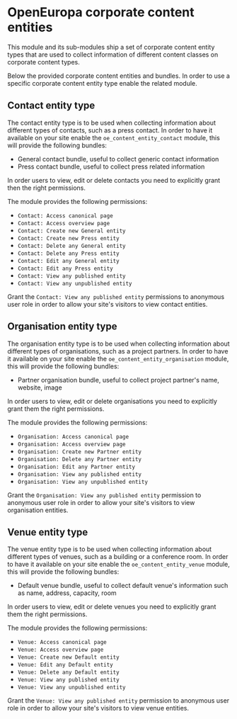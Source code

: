 # OpenEuropa corporate content entities

This module and its sub-modules ship a set of corporate content entity types that are used to collect information
of different content classes on corporate content types.

Below the provided corporate content entities and bundles. In order to use a specific corporate content entity
type enable the related module.

## Contact entity type

The contact entity type is to be used when collecting information about different types of contacts, 
such as a press contact. In order to have it available on your site enable the `oe_content_entity_contact` 
module, this will provide the following bundles:

- General contact bundle, useful to collect generic contact information
- Press contact bundle, useful to collect press related information

In order users to view, edit or delete contacts you need to explicitly grant then the right permissions.

The module provides the following permissions:

- `Contact: Access canonical page`
- `Contact: Access overview page`
- `Contact: Create new General entity`
- `Contact: Create new Press entity`
- `Contact: Delete any General entity`
- `Contact: Delete any Press entity`
- `Contact: Edit any General entity`
- `Contact: Edit any Press entity`
- `Contact: View any published entity`
- `Contact: View any unpublished entity`

Grant the `Contact: View any published entity` permissions to anonymous user role in order to allow your 
site's visitors to view contact entities.

## Organisation entity type

The organisation entity type is to be used when collecting information about different types of organisations, 
such as a project partners. In order to have it available on your site enable the `oe_content_entity_organisation` 
module, this will provide the following bundles:

- Partner organisation bundle, useful to collect project partner's name, website, image

In order users to view, edit or delete organisations you need to explicitly grant them the right permissions.

The module provides the following permissions:

- `Organisation: Access canonical page`
- `Organisation: Access overview page`
- `Organisation: Create new Partner entity`
- `Organisation: Delete any Partner entity`
- `Organisation: Edit any Partner entity`
- `Organisation: View any published entity`
- `Organisation: View any unpublished entity`

Grant the `Organisation: View any published entity` permission to anonymous user role in order to allow your 
site's visitors to view organisation entities.

## Venue entity type

The venue entity type is to be used when collecting information about different types of venues, 
such as a building or a conference room. In order to have it available on your site enable the `oe_content_entity_venue` 
module, this will provide the following bundles:

- Default venue bundle, useful to collect default venue's information such as name, address, capacity, room

In order users to view, edit or delete venues you need to explicitly grant them the right permissions.

The module provides the following permissions:

- `Venue: Access canonical page`
- `Venue: Access overview page`
- `Venue: Create new Default entity`
- `Venue: Edit any Default entity`
- `Venue: Delete any Default entity`
- `Venue: View any published entity`
- `Venue: View any unpublished entity`

Grant the `Venue: View any published entity` permission to anonymous user role in order to allow your 
site's visitors to view venue entities.
